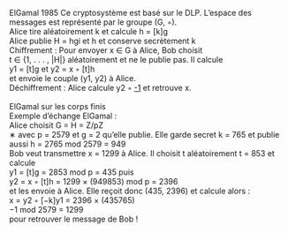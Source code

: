 ElGamal 1985
Ce cryptosystème est basé sur le DLP.
L’espace des messages est représenté par le groupe (G, ◦). \
Alice tire aléatoirement k et calcule h = [k]g \
Alice publie H = hgi et h et conserve secrètement k \
Chiffrement : Pour envoyer x ∈ G à Alice, Bob choisit \
t ∈ {1, . . . , |H|} aléatoirement et ne le publie pas. Il calcule \
y1 = [t]g et y2 = x ◦ [t]h \
et envoie le couple (y1, y2) à Alice. \
Déchiffrement : Alice calcule y2 ◦ [-1]([k]y1) et retrouve x. 
\
\
ElGamal sur les corps finis \
Exemple d’échange ElGamal : \
Alice choisit G = H = Z/pZ \
∗ avec p = 2579 et g = 2 qu’elle publie. Elle
garde secret k = 765 et publie aussi
h = 2765 mod 2579 = 949 \
Bob veut transmettre x = 1299 à Alice. Il choisit t aléatoirement t = 853 
et calcule \
y1 = [t]g = 2853 mod p = 435 puis \
y2 = x ◦ [t]h = 1299 × (949853) mod p = 2396 \
et les envoie à Alice. Elle reçoit donc (435, 2396) et calcule alors : \
x = y2 ◦ [−k]y1 = 2396 × (435765) \
−1 mod 2579 = 1299 \
pour retrouver le message de Bob !

